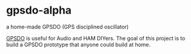 # gpsdo-alpha
a home-made GPSDO (GPS disciplined oscillator)  
  
[GPSDO](https://en.wikipedia.org/wiki/GPS_disciplined_oscillator) is useful for Audio and HAM DIYers. The goal of this project is to build a GPSDO prototype that anyone could build at home.
